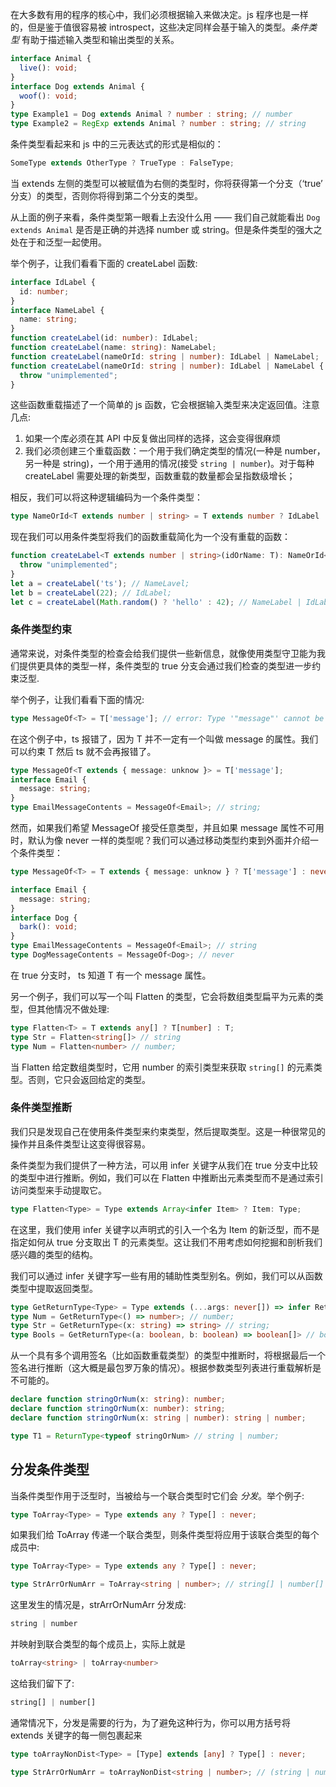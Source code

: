 
在大多数有用的程序的核心中，我们必须根据输入来做决定。js 程序也是一样的，但是鉴于值很容易被 introspect，这些决定同样会基于输入的类型。*条件类型* 有助于描述输入类型和输出类型的关系。

```typescript
interface Animal {
  live(): void;
}
interface Dog extends Animal {
  woof(): void;
}
type Example1 = Dog extends Animal ? number : string; // number
type Example2 = RegExp extends Animal ? number : string; // string
```

条件类型看起来和 js 中的三元表达式的形式是相似的：

```typescript
SomeType extends OtherType ? TrueType : FalseType;
```

当 extends 左侧的类型可以被赋值为右侧的类型时，你将获得第一个分支（‘true’ 分支）的类型，否则你将得到第二个分支的类型。

从上面的例子来看，条件类型第一眼看上去没什么用 —— 我们自己就能看出 `Dog extends Animal` 是否是正确的并选择 number 或 string。但是条件类型的强大之处在于和泛型一起使用。

举个例子，让我们看看下面的 createLabel 函数:

```typescript
interface IdLabel {
  id: number;
}
interface NameLabel {
  name: string;
}
function createLabel(id: number): IdLabel;
function createLabel(name: string): NameLabel;
function createLabel(nameOrId: string | number): IdLabel | NameLabel;
function createLabel(nameOrId: string | number): IdLabel | NameLabel {
  throw "unimplemented";
}
```

这些函数重载描述了一个简单的 js 函数，它会根据输入类型来决定返回值。注意几点:

1. 如果一个库必须在其 API 中反复做出同样的选择，这会变得很麻烦
2. 我们必须创建三个重载函数：一个用于我们确定类型的情况(一种是 number，另一种是 string)，一个用于通用的情况(接受 `string | number`)。对于每种 createLabel 需要处理的新类型，函数重载的数量都会呈指数级增长；

相反，我们可以将这种逻辑编码为一个条件类型：

```typescript
type NameOrId<T extends number | string> = T extends number ? IdLabel : NameLabel
```

现在我们可以用条件类型将我们的函数重载简化为一个没有重载的函数：

```typescript
function createLabel<T extends number | string>(idOrName: T): NameOrId<T> {
  throw "unimplemented";
}
let a = createLabel('ts'); // NameLavel;
let b = createLabel(22); // IdLabel;
let c = createLabel(Math.random() ? 'hello' : 42); // NameLabel | IdLabel
```

### 条件类型约束

通常来说，对条件类型的检查会给我们提供一些新信息，就像使用类型守卫能为我们提供更具体的类型一样，条件类型的 true 分支会通过我们检查的类型进一步约束泛型.

举个例子，让我们看看下面的情况:

```typescript
type MessageOf<T> = T['message']; // error: Type '"message"' cannot be used to index type 'T'.
```

在这个例子中，ts 报错了，因为 T 并不一定有一个叫做 message 的属性。我们可以约束 T 然后 ts 就不会再报错了。

```typescript
type MessageOf<T extends { message: unknow }> = T['message'];
interface Email {
  message: string;
}
type EmailMessageContents = MessageOf<Email>; // string;
```

然而，如果我们希望 MessageOf 接受任意类型，并且如果 message 属性不可用时，默认为像 never 一样的类型呢？我们可以通过移动类型约束到外面并介绍一个条件类型：

```typescript
type MessageOf<T> = T extends { message: unknow } ? T['message'] : never;

interface Email {
  message: string;
}
interface Dog {
  bark(): void;
}
type EmailMessageContents = MessageOf<Email>; // string
type DogMessageContents = MessageOf<Dog>; // never
```

在 true 分支时， ts 知道 T 有一个 message 属性。

另一个例子，我们可以写一个叫 Flatten 的类型，它会将数组类型扁平为元素的类型，但其他情况不做处理:

```typescript
type Flatten<T> = T extends any[] ? T[number] : T;
type Str = Flatten<string[]> // string
type Num = Flatten<number> // number;
```

当 Flatten 给定数组类型时，它用 number 的索引类型来获取 `string[]` 的元素类型。否则，它只会返回给定的类型。

### 条件类型推断

我们只是发现自己在使用条件类型来约束类型，然后提取类型。这是一种很常见的操作并且条件类型让这变得很容易。

条件类型为我们提供了一种方法，可以用 infer 关键字从我们在 true 分支中比较的类型中进行推断。例如，我们可以在 Flatten 中推断出元素类型而不是通过索引访问类型来手动提取它。

```typescript
type Flatten<Type> = Type extends Array<infer Item> ? Item: Type;
```

在这里，我们使用 infer 关键字以声明式的引入一个名为 Item 的新泛型，而不是指定如何从 true 分支取出 T 的元素类型。这让我们不用考虑如何挖掘和剖析我们感兴趣的类型的结构。

我们可以通过 infer 关键字写一些有用的辅助性类型别名。例如，我们可以从函数类型中提取返回类型。

```typescript
type GetReturnType<Type> = Type extends (...args: never[]) => infer Return ? Return : never;
type Num = GetReturnType<() => number>; // number;
type Str = GetReturnType<(x: string) => string> // string;
type Bools = GetReturnType<(a: boolean, b: boolean) => boolean[]> // boolean[]
```

从一个具有多个调用签名（比如函数重载类型）的类型中推断时，将根据最后一个签名进行推断（这大概是最包罗万象的情况）。根据参数类型列表进行重载解析是不可能的。

```typescript
declare function stringOrNum(x: string): number;
declare function stringOrNum(x: number): string;
declare function stringOrNum(x: string | number): string | number;

type T1 = ReturnType<typeof stringOrNum> // string | number;
```

## 分发条件类型

当条件类型作用于泛型时，当被给与一个联合类型时它们会 *分发*。举个例子:

```typescript
type ToArray<Type> = Type extends any ? Type[] : never;
```

如果我们给 ToArray 传递一个联合类型，则条件类型将应用于该联合类型的每个成员中:

```typescript
type ToArray<Type> = Type extends any ? Type[] : never;

type StrArrOrNumArr = ToArray<string | number>; // string[] | number[]
```

这里发生的情况是，strArrOrNumArr 分发成:

```typescript
string | number
```

并映射到联合类型的每个成员上，实际上就是

```typescript
toArray<string> | toArray<number>
```

这给我们留下了:

```typescript
string[] | number[]
```

通常情况下，分发是需要的行为，为了避免这种行为，你可以用方括号将 extends 关键字的每一侧包裹起来

```typescript
type toArrayNonDist<Type> = [Type] extends [any] ? Type[] : never;

type StrArrOrNumArr = toArrayNonDist<string | number>; // (string | number)[]
```